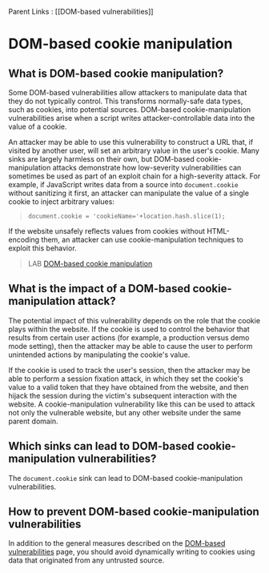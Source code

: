 Parent Links : [[DOM-based vulnerabilities]]

# DOM-based cookie manipulation

## What is DOM-based cookie manipulation?

Some DOM-based vulnerabilities allow attackers to manipulate data that they do not typically control. This transforms normally-safe data types, such as cookies, into potential sources. DOM-based cookie-manipulation vulnerabilities arise when a script writes attacker-controllable data into the value of a cookie.

An attacker may be able to use this vulnerability to construct a URL that, if visited by another user, will set an arbitrary value in the user's cookie. Many sinks are largely harmless on their own, but DOM-based cookie-manipulation attacks demonstrate how low-severity vulnerabilities can sometimes be used as part of an exploit chain for a high-severity attack. For example, if JavaScript writes data from a source into `document.cookie` without sanitizing it first, an attacker can manipulate the value of a single cookie to inject arbitrary values:

>`document.cookie = 'cookieName='+location.hash.slice(1);`

If the website unsafely reflects values from cookies without HTML-encoding them, an attacker can use cookie-manipulation techniques to exploit this behavior.

>LAB [DOM-based cookie manipulation](https://portswigger.net/web-security/dom-based/cookie-manipulation/lab-dom-cookie-manipulation)


## What is the impact of a DOM-based cookie-manipulation attack?

The potential impact of this vulnerability depends on the role that the cookie plays within the website. If the cookie is used to control the behavior that results from certain user actions (for example, a production versus demo mode setting), then the attacker may be able to cause the user to perform unintended actions by manipulating the cookie's value.

If the cookie is used to track the user's session, then the attacker may be able to perform a session fixation attack, in which they set the cookie's value to a valid token that they have obtained from the website, and then hijack the session during the victim's subsequent interaction with the website. A cookie-manipulation vulnerability like this can be used to attack not only the vulnerable website, but any other website under the same parent domain.

## Which sinks can lead to DOM-based cookie-manipulation vulnerabilities?

The `document.cookie` sink can lead to DOM-based cookie-manipulation vulnerabilities.

## How to prevent DOM-based cookie-manipulation vulnerabilities

In addition to the general measures described on the [DOM-based vulnerabilities](https://portswigger.net/web-security/dom-based) page, you should avoid dynamically writing to cookies using data that originated from any untrusted source.